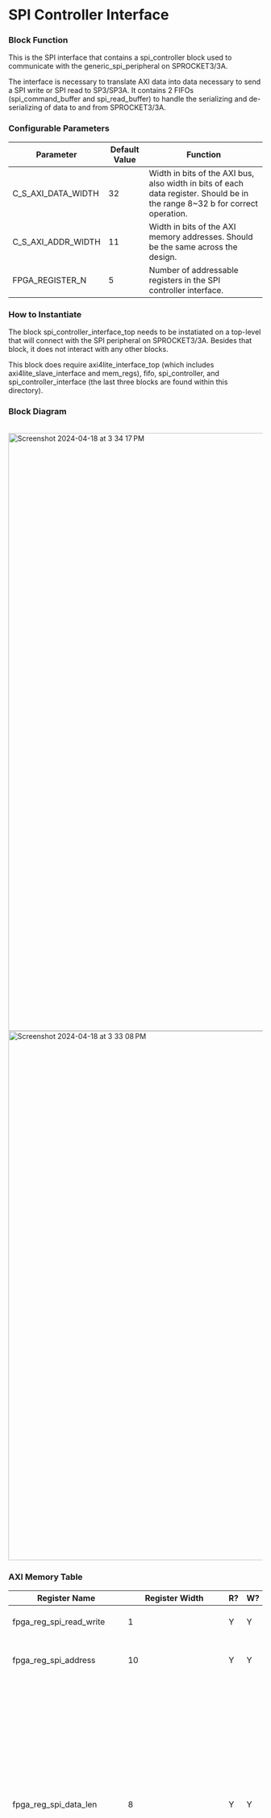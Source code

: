 # SPI Controller Interface

### Block Function
This is the SPI interface that contains a spi_controller block used to communicate with the generic_spi_peripheral on SPROCKET3/3A.

The interface is necessary to translate AXI data into data necessary to send a SPI write or SPI read to SP3/SP3A. It contains 2 FIFOs (spi_command_buffer and spi_read_buffer)
to handle the serializing and de-serializing of data to and from SPROCKET3/3A.

### Configurable Parameters

| Parameter     | Default Value	          | Function  |
| ------------- | ----------------------- | ------- |
| C_S_AXI_DATA_WIDTH        | 32    | Width in bits of the AXI bus, also width in bits of each data register. Should be in the range 8~32 b for correct operation. |
| C_S_AXI_ADDR_WIDTH        | 11    | Width in bits of the AXI memory addresses. Should be the same across the design. | 
| FPGA_REGISTER_N           | 5     | Number of addressable registers in the SPI controller interface. |

### How to Instantiate
The block spi_controller_interface_top needs to be instatiated on a top-level that will connect with the SPI peripheral on SPROCKET3/3A. Besides that block, it does not interact with any other blocks.

This block does require axi4lite_interface_top (which includes axi4lite_slave_interface and mem_regs), fifo, spi_controller, and spi_controller_interface (the last three blocks are found within this directory).

### Block Diagram
<br>
<img width="1185" alt="Screenshot 2024-04-18 at 3 34 17 PM" src="https://github.com/Fermilab-Microelectronics/spacely-caribou-common-blocks/assets/92898337/ceb1b3fc-b4dc-4908-8e9b-e63b5def2055">
<img width="1049" alt="Screenshot 2024-04-18 at 3 33 08 PM" src="https://github.com/Fermilab-Microelectronics/spacely-caribou-common-blocks/assets/92898337/1d2a3db2-31d1-48d8-a8b4-030fcf67fa2e">

### AXI Memory Table 

| Register Name       | Register Width            | R?   | W?   | Function                             |
| -------------       | -------------------- | ---- | ---- | ------------------------------------ | 
| fpga_reg_spi_read_write       | 1          | Y    | Y    | If SPI command is a read or write command.  |
| fpga_reg_spi_address          | 10         | Y    | Y    | Address of SPI command transaction (for both read or write).  |
| fpga_reg_spi_data_len         | 8          | Y    | Y    | Length of data bits being written (for SPI write) or expected to be read back (for SPI read). This should NOT be 0!  **The assignment of this register will be the trigger for any SPI operation.** Re-assigning a new value to this register during an existing SPI operation will NOT interrupt the SPI operation, it will still get written to the register however. After a SPI operation has completed, this register will be set to 0 so the AXI user can read this register to know if a SPI operation has finished. |
| fpga_reg_spi_opcode_group     | 2          | Y    | Y     | Group number the SPI operation is referring to: Internal Status Regs (00), GPGenerator Short Group (01), Pattern Signals Group (10), lpGBT Config Parameters (11). This is only necessary for the spi_controller_interface interacting with SP3A. It can be ignored for SP3. |
| fpga_reg_spi_write_data       | {C_S_AXI_DATA_WIDTH}  | Y | Y | Data written to this register will be pushed into spi_command_buffer which holds SPI write data until all the data has been transmitted over AXI and is ready to be send over SPI. |   
| fpga_reg_spi_read_data        | {C_S_AXI_DATA_WIDTH}  | Y | N | Read from this register to read back data sent over from SPI peripheral on chip to spi_controller. Depending on the length of data expected to read back, there might be a need to read from this register multiple times. Everytime it is read, spi_read_buffer will pop a new value and assign it to the register for the subsequent AXI read (unless it is empty). |


### I/O Table 

| Signal Name       | Bit Width + Direction          | Clock   | I/O Function and Connection Guidance |
| -------------     | ------------------------------ | ------- | ------------------------------------ | 
| poci              | 1b input                       | AXI Clk / SPI Clk | Peripheral Out Controller In: data coming from the SPI peripheral on chip.  |
| pico              | 1b output                      | AXI Clk / SPI Clk | Peripheral In Contoller Out: data coming out of the spi_controller.  |  
| cs_b              | 1b output                      | AXI Clk / SPI Clk | Enable signal to tell SPI peripheral the start and end of a SPI transaction.  |
| spi_clk           | 1b output                      | AXI Clk           | SPI clock used by the SPI peripheral (same as AXI Clk). |


Note, the AXI bus is always excluded from this table because its presence is assumed by the memory architecture.

### mem_map.txt

Note: Assumes an AXI data width of 32b (standard for SP3/SP3A)

*BASE (IP Base Address)

spi_read_write,0x0,0x1,True,True

spi_address,0x4,0x3FF,True,True

spi_data_len,0x8,0xFF,True,True

spi_opcode_group,0xc,0x3,True,True

spi_write_data,0x10,0xFFFFFFFF,True,True

spi_read_data,0x14,0xFFFFFFFF,True,False
